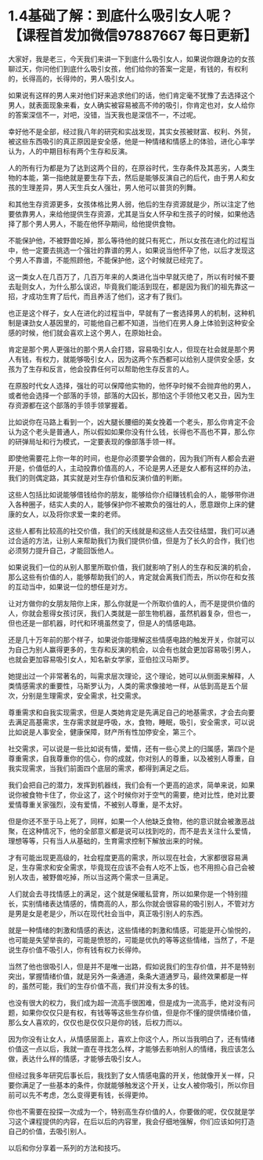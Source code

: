 # 1.4基础了解：到底什么吸引女人呢？【课程首发加微信97887667 每日更新】

大家好，我是老三，今天我们来讲一下到底什么吸引女人，如果说你跟身边的女孩聊过天，你问他们到底什么吸引女孩，他们给你的答案一定是，有钱的，有权利的，长得高的，长得帅的，男人吸引女人。

如果说有这样的男人来对他们好来追求他们的话，他们肯定毫不犹豫了去选择这个男人，就表面现象来看，女人确实被容易被高不帅的吸引，你肯定也对，女人给你的答案深信不一，对吧，没错，当天我也是深信不一，不过呢。

幸好他不是全部，经过我八年的研究和实战发现，其实女孩被财富、权利、外贸，被这些东西吸引的真正原因是安全感，他是一种情绪和情感上的体验，进化心率学认为，人的中期目标有两个生存和反演。

人的所有行为都是为了达到这两个目的，在原谷时代，生存条件及其恶劣，人类生物的本能，第一指绝就是要生存下去，然后是能够反演自己的后代，由于男人和女孩的生理差异，男人天生兵女人强壮，男人他可以普货的列舞。

和其他生存资源更多，女孩体格比男人弱，他后的生存资源就是少，所以注定了他要依靠男人，来给他提供生存资源，尤其是当女人怀孕和生孩子的时候，如果他选择了那个男人男人，不能在他怀孕期间，给他提供食物。

不能保护他，不被野兽吃掉，那么等待他的就只有死亡，所以女孩在进化的过程当中，他一定要去挑选一个强壮的靠谱的男人，如果说当他怀孕了他，以后才发现这个男人不靠谱，不能照顾他，不能保护他，这个时候就已经完了。

这一类女人在几百万了，几百万年来的人类进化当中早就灭绝了，所以有时候不要去耻则女人，为什么那么误迟，毕竟我们能活到现在，都是因为我们的祖先靠这一招，才成功生育了后代，而且养活了他们，这才有了我们。

也正是这个样子，女人在进化的过程当中，早就有了一套选择男人的机制，这种机制是课劲女人基因里的，可能他自己都不知道，当他们在男人身上体验到这种安全感的时候，他们就会喜欢上这个男人，在原始社会。

肯定是那个男人更强壮的那个男人会打猎，容易吸引女人，但现在社会就是那个男人有钱，有权力，就能够吸引女人，因为这两个东西都可以给别人提供安全感，女孩为了生存和反言，他会投靠任何可以帮助他生存反言的人。

在原股时代女人选择，强壮的可以保障他实物的，他怀孕时候不会抛弃他的男人，或者他会选择一个部落的手领，部落的大囚长，那怕这个手领他又老又丑，因为生存资源都在这个部落的手领手领掌握着。

比如说你在马路上看到一个，凶大腿长腰细的美女挽着一个老头，那么你肯定不会认为这个老头是普通人，所以假如如果你没有什么钱，长得也不高也不算，那么你的研弹局址和行为模式，一定要表现的像部落手领一样。

即使他需要花上你一年的时间，也是你必须要学会做的，因为我们所有人都会去避开是，价值低的人，主动投靠价值高的人，不论是男人还是女人都有这样的办法，我们的则偶定路，其实就是对生存价值和反演价值的判断。

这些人包括比如说能够借钱给你的朋友，能够给你介绍赚钱机会的人，能够带你进入各种圈子，结实人卖的人，能够保护你不被欺负的强壮的人，愿意跟你上床的健康的女人，以及将你求爱一束的老师。

这些人都有比较高的社交价值，我们的天线就是和这些人去交往结盟，我们可以通过合适的方法，让别人来帮助我们为我们提供价值，但是为了长久的合作，我们也必须努力提升自己，才能回饭他人。

如果说我们一位的从别人那里所取价值，我们就影响了别人的生存和反演的机会，那么这些有价值的人，能够帮助我们的人，肯定就会离我们而去，所以你在和女孩的互动当中，如果说一位的想任是对方。

让对方做你的女朋友陪你上床，那么你就是一个所取价值的人，而不是提供价值的人，你就会惹得女孩讨厌，我们人类就是一部生物机器，虽然机器复杂，但也一，但也还是一部机器，时代和环境虽然变了，但是人的情感电路。

还是几十万年前的那个样子，如果说你能理解这些情感电路的触发开关，你就可以为自己为别人赢得更多的，生存和反演的机会，以会有也就会更加容易吸引男人，也就会更加容易吸引女人，知名新女学家，亚伯拉汉马斯罗。

她提出过一个非常著名的，叫需求层次理论，这个理论，她可以从侧面来解释，人类情感需求的重要性，马斯罗认为，人类的需求像接地一样，从低到高是五个层次，分别是生理需求，安全需求，社交需求。

尊重需求和自我实现需求，但是人类她肯定是先满足自己的地基需求，才会去向要去满足高基需求，生存需求就是呼吸，水，食物，睡眠，吸引，安全需求，可以说比如说是人事安全，健康保障，财产所有性加停安全，第三个。

社交需求，可以说是一些比如说有情，爱情，还有一些心灵上的归属感，第四个是尊重需求，自我尊重你的信心，你的成就，你对别人的尊重，以及被别人尊重，自我实现需求，当我们前面四个底层的需求，都得到满足之后。

我们会把自己的潜力，发挥到机器线，我们会有一个更高的追求，简单来说，如果说你被食物卡住了，你业这了，这个时候你对于空气的需要，绝对比性，绝对比要爱情尊重关家强烈，没有爱情，不被别人尊重，是不太好。

但是你还不至于马上死了，同样，如果一个人他缺乏食物，他的意识就会被激恶战聚，在这种情况下，他的全部意义都是说可以找到吃的，而不是去关注什么爱情，理想等等，只有当人从基础的，生育需求控制下解放出来的时候。

才有可能出现更高级的，社会程度更高的需求，所以现在社会，大家都很容易满足，生存需求和安全需求，毕竟现在应该不会有人吃不上饭，也不用担心自己会被别人攻击，被野兽吃掉，所以当这两个需求一旦满足。

人们就会去寻找情感上的满足，这个就是保暖私营育，所以如果你是一个特别擅长，实别情绪表达情感的，情商高的人，那么你就会很容易的吸引别人，不管对方是男是女是老是少，所以在现代社会当中，真正吸引别人的东西。

就是一种情绪的刺激和情感的表达，这些情绪的刺激和情感，可能是开心愉悦的，也可能是失望举丧的，可能是愤怒的，可能是优仇的等等这些情绪，当然了，不是说生存价值不吸引人，你有钱有权力长得帅。

当然了他也很吸引人，但是并不是唯一出路，假如说我们的生存价值，并不是特别突出，掌握情绪价值，就是另外一条通道，条条大道通罗马，最终效果都是一样的，虽然可能，我们的生存价值不高，我们并没有太多的钱。

也没有很大的权力，我们成为超一流高手很困难，但是成为一流高手，绝对没有问题，如果你仅仅只是有权，有钱等等这些生存价值，但是你不懂的提供情绪价值，那么女人喜欢的，仅仅也是仅仅只是你的钱，后权力而以。

因为你没有让女人，从情感层面上，喜欢上你这个人，所以当我明白了，还有情绪价值这一点以后，我就一直在寻找怎么样，才能够去影响别人的情绪，我应该怎么做，表达什么样的情感，才能够去吸引女人。

但经过我多年研究后事长后，我找到了女人情感电露的开关，他就像开关一样，只要你满足了一些基本的条件，你就能够触发这个开关，让女人被你吸引，所以你目前可以先不考虑，怎么变得更有钱，长得更帅。

你也不需要在投探一次成为一个，特别高生存价值的人，你要做的呢，仅仅就是学习这个课程提供的内容，在后以后的内容里，我会仔细地强解，你们应该如何打造自己的价值，去吸引别人。

以后和你分享着一系列的方法和技巧。